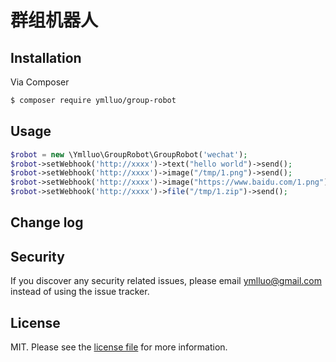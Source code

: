 # 群组机器人

[comment]: <> ([![Latest Version on Packagist][ico-version]][link-packagist])

[comment]: <> ([![Total Downloads][ico-downloads]][link-downloads])

[comment]: <> ([![Build Status][ico-travis]][link-travis])

[comment]: <> ([![StyleCI][ico-styleci]][link-styleci])

[comment]: <> (This is where your description should go. Take a look at [contributing.md]&#40;contributing.md&#41; to see a to do list.)

## Installation

Via Composer

``` bash
$ composer require ymlluo/group-robot
```

## Usage

```php
$robot = new \Ymlluo\GroupRobot\GroupRobot('wechat');
$robot->setWebhook('http://xxxx')->text("hello world")->send();
$robot->setWebhook('http://xxxx')->image("/tmp/1.png")->send();
$robot->setWebhook('http://xxxx')->image("https://www.baidu.com/1.png")->send();
$robot->setWebhook('http://xxxx')->file("/tmp/1.zip")->send();


```

## Change log

[comment]: <> (Please see the [changelog]&#40;changelog.md&#41; for more information on what has changed recently.)

[comment]: <> (## Testing)

[comment]: <> (``` bash)

[comment]: <> ($ composer test)

[comment]: <> (```)

[comment]: <> (## Contributing)

[comment]: <> (Please see [contributing.md]&#40;contributing.md&#41; for details and a todolist.)

## Security

If you discover any security related issues, please email ymlluo@gmail.com instead of using the issue tracker.

[comment]: <> (## Credits)

[comment]: <> (- [Author Name][link-author])

[comment]: <> (- [All Contributors][link-contributors])

## License

MIT. Please see the [license file](license.md) for more information.

[ico-version]: https://img.shields.io/packagist/v/ymlluo/grouprobot.svg?style=flat-square
[ico-downloads]: https://img.shields.io/packagist/dt/ymlluo/grouprobot.svg?style=flat-square
[ico-travis]: https://img.shields.io/travis/ymlluo/grouprobot/master.svg?style=flat-square
[ico-styleci]: https://styleci.io/repos/12345678/shield

[link-packagist]: https://packagist.org/packages/ymlluo/grouprobot
[link-downloads]: https://packagist.org/packages/ymlluo/grouprobot
[link-travis]: https://travis-ci.org/ymlluo/grouprobot
[link-styleci]: https://styleci.io/repos/12345678
[link-author]: https://github.com/ymlluo
[link-contributors]: ../../contributors
